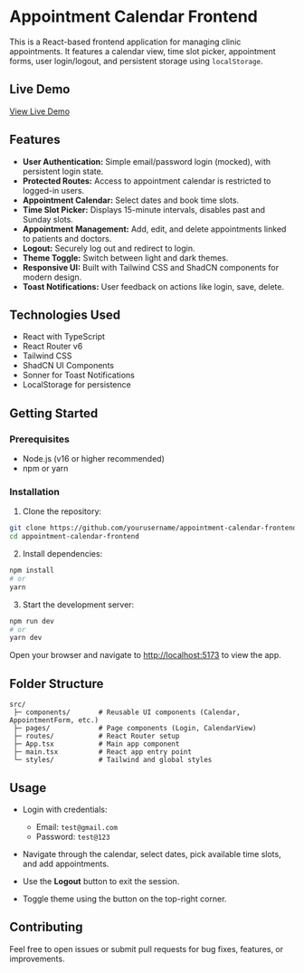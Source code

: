 # Appointment Calendar Frontend

This is a React-based frontend application for managing clinic appointments. It features a calendar view, time slot picker, appointment forms, user login/logout, and persistent storage using `localStorage`.


## Live Demo

[View Live Demo](https://appointment-calendar-azure.vercel.app)


## Features

* **User Authentication:** Simple email/password login (mocked), with persistent login state.
* **Protected Routes:** Access to appointment calendar is restricted to logged-in users.
* **Appointment Calendar:** Select dates and book time slots.
* **Time Slot Picker:** Displays 15-minute intervals, disables past and Sunday slots.
* **Appointment Management:** Add, edit, and delete appointments linked to patients and doctors.
* **Logout:** Securely log out and redirect to login.
* **Theme Toggle:** Switch between light and dark themes.
* **Responsive UI:** Built with Tailwind CSS and ShadCN components for modern design.
* **Toast Notifications:** User feedback on actions like login, save, delete.


## Technologies Used

* React with TypeScript
* React Router v6
* Tailwind CSS
* ShadCN UI Components
* Sonner for Toast Notifications
* LocalStorage for persistence


## Getting Started

### Prerequisites

* Node.js (v16 or higher recommended)
* npm or yarn

### Installation

1. Clone the repository:

```bash
git clone https://github.com/yourusername/appointment-calendar-frontend.git
cd appointment-calendar-frontend
```

2. Install dependencies:

```bash
npm install
# or
yarn
```

3. Start the development server:

```bash
npm run dev
# or
yarn dev
```

Open your browser and navigate to [http://localhost:5173](http://localhost:5173) to view the app.


## Folder Structure

```
src/
 ├─ components/       # Reusable UI components (Calendar, AppointmentForm, etc.)
 ├─ pages/            # Page components (Login, CalendarView)
 ├─ routes/           # React Router setup
 ├─ App.tsx           # Main app component
 ├─ main.tsx          # React app entry point
 └─ styles/           # Tailwind and global styles
```

## Usage

* Login with credentials:

  * Email: `test@gmail.com`
  * Password: `test@123`

* Navigate through the calendar, select dates, pick available time slots, and add appointments.

* Use the **Logout** button to exit the session.

* Toggle theme using the button on the top-right corner.


## Contributing

Feel free to open issues or submit pull requests for bug fixes, features, or improvements.


